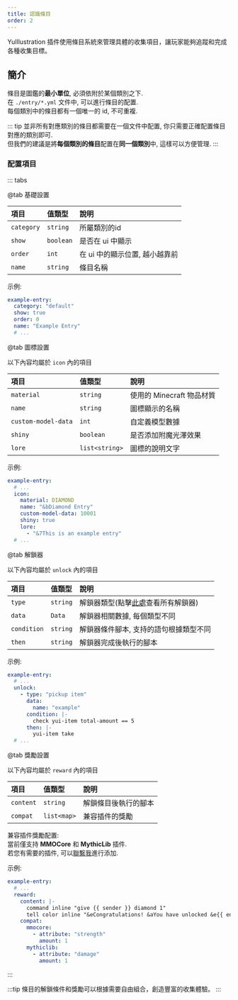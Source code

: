 ```yaml
---
title: 認識條目
order: 2
---
```


YuIllustration 插件使用條目系統來管理具體的收集項目，讓玩家能夠追蹤和完成各種收集目標。

## 簡介

條目是圖鑑的**最小單位**, 必須依附於某個類別之下.  
在 `./entry/*.yml` 文件中, 可以進行條目的配置.  
每個類別中的條目都有一個唯一的 id, 不可重複.  

::: tip
並非所有對應類別的條目都需要在一個文件中配置, 你只需要正確配置條目對應的類別即可.  
但我們的建議是將**每個類別的條目**配置在**同一個類別**中, 這樣可以方便管理.
:::

### 配置項目

::: tabs

@tab 基礎設置

| 項目 | 值類型 | 說明 |
| :--- | :--- | :--- 
| `category` | `string` | 所屬類別的id |
| `show` | `boolean` | 是否在 ui 中顯示 |
| `order` | `int` | 在 ui 中的顯示位置, 越小越靠前 |
| `name` | `string` | 條目名稱 |

示例:
```yaml
example-entry:
  category: "default"
  show: true
  order: 0
  name: "Example Entry"
  # ...
```

@tab 圖標設置

以下內容均屬於 `icon` 內的項目

| 項目 | 值類型 | 說明 |
| :--- | :--- | :--- 
| `material` | `string` | 使用的 Minecraft 物品材質 |
| `name` | `string` | 圖標顯示的名稱 |
| `custom-model-data` | `int` | 自定義模型數據 |
| `shiny` | `boolean` | 是否添加附魔光澤效果 |
| `lore` | `list<string>` | 圖標的說明文字 |

示例:
```yaml
example-entry:
  # ...
  icon:
    material: DIAMOND
    name: "&bDiamond Entry"
    custom-model-data: 10001
    shiny: true
    lore:
      - "&7This is an example entry"
  # ...
```

@tab 解鎖器

以下內容均屬於 `unlock` 內的項目

| 項目 | 值類型 | 說明 |
| :--- | :--- | :--- 
| `type` | `string` | 解鎖器類型(點擊[此處](../unlocker/README.md)查看所有解鎖器) |
| `data` | `Data` | 解鎖器相關數據, 每個類型不同 |
| `condition` | `string` | 解鎖器條件腳本, 支持的語句根據類型不同 |
| `then` | `string` | 解鎖器完成後執行的腳本 |

示例:
```yaml
example-entry:
  # ...
  unlock:
    - type: "pickup item"
      data:
        name: "example"
      condition: |-
        check yui-item total-amount == 5
      then: |-
        yui-item take
  # ...
```

@tab 獎勵設置

以下內容均屬於 `reward` 內的項目

| 項目 | 值類型 | 說明 |
| :--- | :--- | :--- 
| `content` | `string` | 解鎖條目後執行的腳本 |
| `compat` | `list<map>` | 兼容插件的獎勵 |

兼容插件獎勵配置:  
當前僅支持 **MMOCore** 和 **MythicLib** 插件.  
若您有需要的插件, 可以[聯繫我](https://discord.com/invite/SzPBHGttaR)進行添加.

示例:
```yaml
example-entry:
  # ...
  reward:
    content: |-
      command inline "give {{ sender }} diamond 1"
      tell color inline "&eCongratulations! &aYou have unlocked &e{{ entry }} &a!"
    compat:
      mmocore:
        - attribute: "strength"
          amount: 1
      mythiclib:
        - attribute: "damage"
          amount: 1
```

:::

:::tip
條目的解鎖條件和獎勵可以根據需要自由組合，創造豐富的收集體驗。
:::